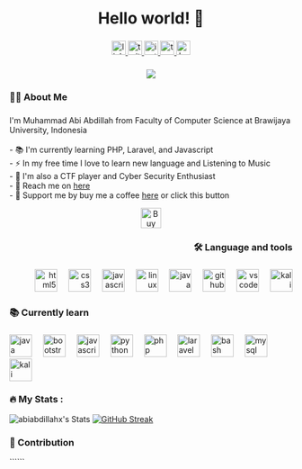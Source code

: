 <!-- ## Hi there 👋 -->
<!--
**abiabdillahx/abiabdillahx** is a ✨ _special_ ✨ repository because its `README.md` (this file) appears on your GitHub profile.

Here are some ideas to get you started:
- 🔭 I’m currently working on ...
- 🌱 I’m currently learning ...
- 👯 I’m looking to collaborate on ...
- 🤔 I’m looking for help with ...
- 💬 Ask me about ...
- 📫 How to reach me: ...
- 😄 Pronouns: ...
- ⚡ Fun fact: ...
-->

<h1 align="center">Hello world! 👋</h1>

###

<div align="center">
  <a href="https://www.linkedin.com/in/abiabdillah/" target="_blank">
    <img src="https://img.shields.io/static/v1?message=LinkedIn&logo=linkedin&label=&color=0077B5&logoColor=white&labelColor=&style=for-the-badge" height="25" alt="linkedin logo"  />
  </a>
  <a href="https://x.com/abdillahabii_" target="_blank">
    <img src="https://img.shields.io/static/v1?message=Twitter&logo=twitter&label=&color=1DA1F2&logoColor=white&labelColor=&style=for-the-badge" height="25" alt="twitter logo"  />
  </a>
  <a href="https://instagram.com/abdillahabii_" target="_blank">
    <img src="https://img.shields.io/static/v1?message=Instagram&logo=instagram&label=&color=E4405F&logoColor=white&labelColor=&style=for-the-badge" height="25" alt="instagram logo"  />
  </a>
  <a href="https://tryhackme.com/r/p/shizukanaYoru" target="_blank">
    <img src="https://img.shields.io/static/v1?message=TryHackMe&logo=tryhackme&label=&color=88cc14&logoColor=white&labelColor=&style=for-the-badge" height="25" alt="tryhackme logo"  />
  </a>
  <a href="https://www.hackerrank.com/profile/abiabdillah" target="_blank">
    <img src="https://img.shields.io/static/v1?message=HackerRank&logo=hackerrank&label=&color=2EC866&logoColor=white&labelColor=&style=for-the-badge" height="25" alt="hackerrank logo"  />
  </a>
</div>

###

<div align="center">
  <img src="https://visitor-badge.laobi.icu/badge?page_id=abiabdillahx.abiabdillahx&"  />
</div>

###

<h3 align="left">👩‍💻  About Me</h3>

###

<p align="left">I'm Muhammad Abi Abdillah from Faculty of Computer Science at Brawijaya University, Indonesia<br><br>- 📚 I'm currently learning PHP, Laravel, and Javascript<br>- ⚡ In my free time I love to learn new language and Listening to Music<br>- 🔏 I'm also a CTF player and Cyber Security Enthusiast<br>- 📧 Reach me on <a href="mailto:abiabdillahx@gmail.com">here</a><br>- 🍵 Support me by buy me a coffee <a href="https://ko-fi.com/abiabdillah">here</a> or click this button</p>
<div align="center">
<!--   <a href="https://ko-fi.com/abiabdillah" align="center"><img align="center" width="180" alt="support_me_on_kofi_blue" src="https://github.com/user-attachments/assets/c0fa4650-315c-4a4a-b1e3-76131e9eb8b8" /></a> -->
  <a target="_blank" href='https://ko-fi.com/W7W517NH0E' target='_blank'><img height='36' style='border:0px;height:36px;' src='https://storage.ko-fi.com/cdn/kofi2.png?v=6' border='0' alt='Buy Me a Coffee at ko-fi.com' /></a>
<!--   <a href='bitcoin:bc1qs5nn45jwm5ahvywpvq382c7jw06jarvp0au0cx' target='_blank'><img height='36' src='https://uxwing.com/wp-content/themes/uxwing/download/brands-and-social-media/bitcoin-icon.png'/></a> -->
</div>

###

<h3 align="right">🛠 Language and tools</h3>

###

<div align="right">
  <a href"#"><img src="https://skillicons.dev/icons?i=html" height="40" alt="html5 logo"  /></a>
  <img width="12" />
  <img src="https://skillicons.dev/icons?i=css" height="40" alt="css3 logo"  />
  <img width="12" />
  <img src="https://skillicons.dev/icons?i=js" height="40" alt="javascript logo"  />
  <img width="12" />
  <img src="https://skillicons.dev/icons?i=linux" height="40" alt="linux logo"  />
  <img width="12" />
  <img src="https://skillicons.dev/icons?i=java" height="40" alt="java logo"  />
  <img width="12" />
  <img src="https://skillicons.dev/icons?i=github" height="40" alt="github logo"  />
  <img width="12" />
  <img src="https://skillicons.dev/icons?i=vscode" height="40" alt="vscode logo"  />
  <img width="12" />
  <img src="https://skillicons.dev/icons?i=kali" height="40" alt="kali logo"  />
</div>

###

<h3 align="left">📚 Currently learn</h3>

###

<div align="left">
  <img src="https://skillicons.dev/icons?i=java" height="40" alt="java logo"  />
  <img width="12" />
  <img src="https://skillicons.dev/icons?i=bootstrap" height="40" alt="bootstrap logo"  />
  <img width="12" />
  <img src="https://skillicons.dev/icons?i=js" height="40" alt="javascript logo"  />
  <img width="12" />
  <img src="https://skillicons.dev/icons?i=py" height="40" alt="python logo"  />
  <img width="12" />
  <img src="https://skillicons.dev/icons?i=php" height="40" alt="php logo"  />
  <img width="12" />
  <img src="https://skillicons.dev/icons?i=laravel" height="40" alt="laravel logo"  />
  <img width="12" />
  <img src="https://skillicons.dev/icons?i=bash" height="40" alt="bash logo"  />
  <img width="12" />
  <img src="https://skillicons.dev/icons?i=mysql" height="40" alt="mysql logo"  />
  <img width="12" />
  <img src="https://skillicons.dev/icons?i=kali" height="40" alt="kali logo"  />
</div>

###


<h3 align="left">🔥   My Stats :</h3>
<!--Nord theme-->

![abiabdillahx's Stats](https://github-readme-stats.vercel.app/api?username=abiabdillahx&theme=dracula&show_icons=true&hide_border=true&count_private=true&card_width=400&border_radius=8)
[![GitHub Streak](https://git-hub-streak-stats.vercel.app?user=abiabdillahx&theme=dracula&hide_border=true&border_radius=8&card_width=400)](https://git.io/streak-stats)

<h3 align="left">🤝   Contribution</h3>
``````

<!-- ### -->
<!--
<div align="center">
  <img src="https://streak-stats.demolab.com?user=abiabdillahx&locale=en&mode=daily&theme=dark&hide_border=false&border_radius=5&order=3" height="220" alt="streak graph"  />
</div>-->

<!-- 
<script src='https://storage.ko-fi.com/cdn/scripts/overlay-widget.js'></script>
<script>
  kofiWidgetOverlay.draw('abiabdillah', {
    'type': 'floating-chat',
    'floating-chat.donateButton.text': 'Support me',
    'floating-chat.donateButton.background-color': '#5bc0de',
    'floating-chat.donateButton.text-color': '#323842'
  });
</script>
-->

###
<!--
<div align="center">
  <a href="https://open.spotify.com/user/0hvgtxcempbn8v23f1ttley66">
    <img src="https://spotify-recently-played-readme.vercel.app/api?user=0hvgtxcempbn8v23f1ttley66&count=3&unique=true" alt="Spotify recently played"  />
  </a>
</div>
-->
###
